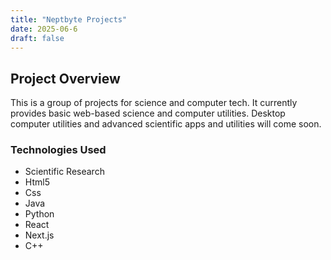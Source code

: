 ```yaml
---
title: "Neptbyte Projects"
date: 2025-06-6
draft: false
---
```


## Project Overview

This is a group of projects for science and computer tech. It currently provides basic web-based science and computer utilities. Desktop computer utilities and advanced scientific apps and utilities will come soon.

### Technologies Used

* Scientific Research 
* Html5
* Css
* Java
* Python
* React
* Next.js
* C++
 
